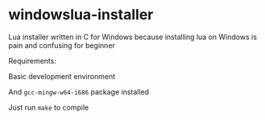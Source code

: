 # windowslua-installer
Lua installer written in C for Windows because installing lua on Windows is pain and confusing for beginner

Requirements:

Basic development environment

And `gcc-mingw-w64-i686` package installed

Just run `make` to compile 
